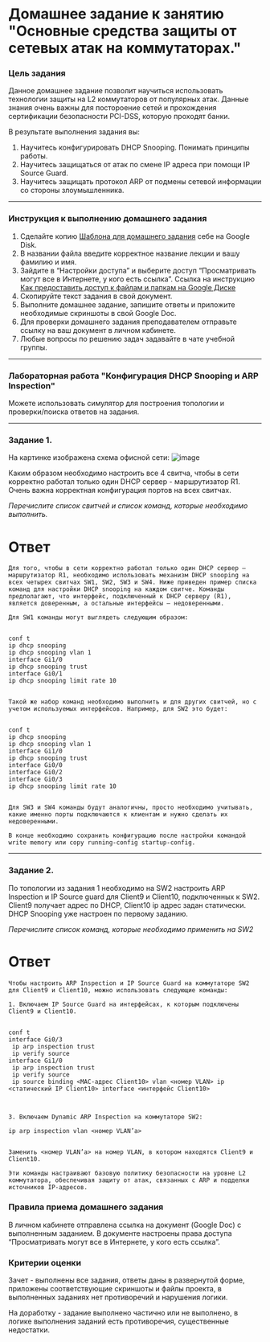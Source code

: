# Домашнее задание к занятию "Основные средства защиты от сетевых атак на коммутаторах."

### Цель задания

Данное домашнее задание позволит научиться использовать технологии защиты на L2 коммутаторов от популярных атак. Данные знания очень важны для постороение сетей и прохождения сертификации безопасности PCI-DSS, которую проходят банки.

В результате выполнения задания вы:
1) Научитесь конфигурировать DHCP Snooping. Понимать принципы работы. 
2) Научитесь защищаться от атак по смене IP адреса при помощи IP Source Guard.
3) Научитесь защищать протокол ARP от подмены сетевой информации со стороны злоумышленника.

------

### Инструкция к выполнению домашнего задания

1. Сделайте копию [Шаблона для домашнего задания](https://docs.google.com/document/d/1youKpKm_JrC0UzDyUslIZW2E2bIv5OVlm_TQDvH5Pvs/edit) себе на Google Disk.
2. В названии файла введите корректное название лекции и вашу фамилию и имя.
3. Зайдите в “Настройки доступа” и выберите доступ “Просматривать могут все в Интернете, у кого есть ссылка”.  Ссылка на инструкцию [Как предоставить доступ к файлам и папкам на Google Диске](https://support.google.com/docs/answer/2494822?hl=ru&co=GENIE.Platform%3DDesktop)
4. Скопируйте текст задания в свой документ.
5. Выполните домашнее задание, запишите ответы и приложите необходимые скриншоты в свой Google Doc.
6. Для проверки домашнего задания преподавателем отправьте ссылку на ваш документ в личном кабинете.
7. Любые вопросы по решению задач задавайте в чате учебной группы.

---

### Лабораторная работа "Конфигурация DHCP Snooping и ARP Inspection"

Можете использовать симулятор для построения топологии и проверки/поиска ответов на задания. 

------

### Задание 1. 

На картинке изображена схема офисной сети:
![image](https://user-images.githubusercontent.com/51816695/160147812-5bd15814-762e-4cec-b27e-e8a601f461da.png)

Каким образом необходимо настроить все 4 свитча, чтобы в сети корректно работал только один DHCP сервер - маршрутизатор R1.
Очень важна корректная конфигурация портов на всех свитчах.

*Перечислите список свитчей и список команд, которые необходимо выполнить.*
# Ответ 
```
Для того, чтобы в сети корректно работал только один DHCP сервер – маршрутизатор R1, необходимо использовать механизм DHCP snooping на всех четырех свитчах SW1, SW2, SW3 и SW4. Ниже приведен пример списка команд для настройки DHCP snooping на каждом свитче. Команды предполагают, что интерфейс, подключенный к DHCP серверу (R1), является доверенным, а остальные интерфейсы – недоверенными.

Для SW1 команды могут выглядеть следующим образом:


conf t
ip dhcp snooping
ip dhcp snooping vlan 1
interface Gi1/0
ip dhcp snooping trust
interface Gi0/1
ip dhcp snooping limit rate 10


Такой же набор команд необходимо выполнить и для других свитчей, но с учетом используемых интерфейсов. Например, для SW2 это будет:


conf t
ip dhcp snooping
ip dhcp snooping vlan 1
interface Gi1/0
ip dhcp snooping trust
interface Gi0/0
interface Gi0/2
interface Gi0/3
ip dhcp snooping limit rate 10


Для SW3 и SW4 команды будут аналогичны, просто необходимо учитывать, какие именно порты подключаются к клиентам и нужно сделать их недоверенными. 

В конце необходимо сохранить конфигурацию после настройки командой write memory или copy running-config startup-config.
```
------

### Задание 2. 

По топологии из задания 1 необходимо на SW2 настроить ARP Inspection и IP Source guard для Client9 и Client10, подключенных к SW2.
Client9 получает адрес по DHCP, Client10 ip адрес задан статически. DHCP Snooping уже настроен по первому заданию.

*Перечислите список команд, которые необходимо применить на SW2*

# Ответ 
```
Чтобы настроить ARP Inspection и IP Source Guard на коммутаторе SW2 для Client9 и Client10, можно использовать следующие команды:

1. Включаем IP Source Guard на интерфейсах, к которым подключены Client9 и Client10. 


conf t
interface Gi0/3
 ip arp inspection trust
 ip verify source
interface Gi1/0
 ip arp inspection trust
 ip verify source
 ip source binding <MAC-адрес Client10> vlan <номер VLAN> ip <статический IP Client10> interface <интерфейс Client10>



3. Включаем Dynamic ARP Inspection на коммутаторе SW2:

ip arp inspection vlan <номер VLAN’а>


Заменить <номер VLAN’а> на номер VLAN, в котором находятся Client9 и Client10.

Эти команды настраивают базовую политику безопасности на уровне L2 коммутатора, обеспечивая защиту от атак, связанных с ARP и подделки источников IP-адресов.
```

### Правила приема домашнего задания

В личном кабинете отправлена ссылка на документ (Google Doc) с выполненным заданием. В документе настроены права доступа “Просматривать могут все в Интернете, у кого есть ссылка”.

### Критерии оценки

Зачет - выполнены все задания, ответы даны в развернутой форме, приложены соответствующие скриншоты и файлы проекта, в выполненных заданиях нет противоречий и нарушения логики.

На доработку - задание выполнено частично или не выполнено, в логике выполнения заданий есть противоречия, существенные недостатки.
